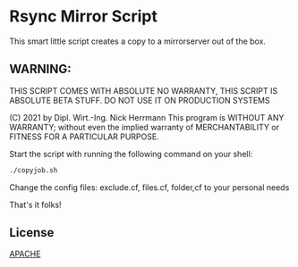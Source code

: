 # Rsync Mirror Script
This smart little script creates a copy to a mirrorserver out of the box.

## WARNING:
THIS SCRIPT COMES WITH ABSOLUTE NO WARRANTY,
THIS SCRIPT IS ABSOLUTE BETA STUFF. DO NOT USE IT ON PRODUCTION SYSTEMS

(C) 2021 by Dipl. Wirt.-Ing. Nick Herrmann
This program is WITHOUT ANY WARRANTY; without even the implied warranty of
MERCHANTABILITY or FITNESS FOR A PARTICULAR PURPOSE.

Start the script with running the following command on your shell:

```bash
./copyjob.sh
```

Change the config files: exclude.cf, files.cf, folder,cf to your personal needs

That's it folks!

## License
[APACHE](https://www.apache.org/licenses/LICENSE-2.0)